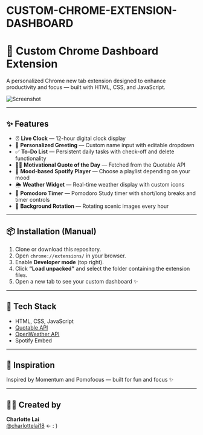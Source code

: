 # CUSTOM-CHROME-EXTENSION-DASHBOARD

# 🧁 Custom Chrome Dashboard Extension

A personalized Chrome new tab extension designed to enhance productivity and focus — built with HTML, CSS, and JavaScript.

![Screenshot](images/screenshot.png)

---

## ✨ Features

- ⏰ **Live Clock** — 12-hour digital clock display
- 👋 **Personalized Greeting** — Custom name input with editable dropdown
- ✅ **To-Do List** — Persistent daily tasks with check-off and delete functionality
- 🧘‍♀️ **Motivational Quote of the Day** — Fetched from the Quotable API
- 🎵 **Mood-based Spotify Player** — Choose a playlist depending on your mood
- 🌦️ **Weather Widget** — Real-time weather display with custom icons
- 🍅 **Pomodoro Timer** — Pomodoro Study timer with short/long breaks and timer controls
- 🎨 **Background Rotation** — Rotating scenic images every hour

---

## 📦 Installation (Manual)

1. Clone or download this repository.
2. Open `chrome://extensions/` in your browser.
3. Enable **Developer mode** (top right).
4. Click **“Load unpacked”** and select the folder containing the extension files.
5. Open a new tab to see your custom dashboard ✨

---

## 🔧 Tech Stack

- HTML, CSS, JavaScript
- [Quotable API](https://github.com/lukePeavey/quotable)
- [OpenWeather API](https://openweathermap.org/api)
- Spotify Embed

---

## 🧠 Inspiration

Inspired by Momentum and Pomofocus — built for fun and focus ✨

---

## 👩‍💻 Created by

**Charlotte Lai**  
[@charlottelai18](https://github.com/charlottelai18) ← : )  

